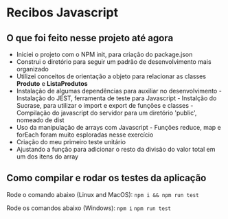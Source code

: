 # Recibos Javascript

## O que foi feito nesse projeto até agora

- Iniciei o projeto com o NPM init, para criação do package.json
- Construi o diretório para seguir um padrão de desenvolvimento mais organizado
- Utilizei conceitos de orientação a objeto para relacionar as classes **Produto** e **ListaProdutos**
- Instalação de algumas dependências para auxiliar no desenvolvimento
      - Instalação do JEST, ferramenta de teste para Javascript
      - Instalção do Sucrase, para utilizar o import e export de funções e classes
      - Compilação do javascript do servidor para um diretório 'public', nomeado de dist
- Uso da manipulação de arrays com Javascript
      - Funções reduce, map e forEach foram muito esploradas nesse exercício
- Criação do meu primeiro teste unitário
- Ajustando a função para adicionar o resto da divisão do valor total em um dos itens do array

## Como compilar e rodar os testes da aplicação

Rode o comando abaixo (Linux and MacOS):
`npm i && npm run test` 

Rode os comandos abaixo (Windows):
`npm i`
`npm run test`